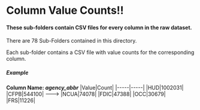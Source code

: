 # Column Value Counts!!

#### These sub-folders contain CSV files for every column in the raw dataset.

There are 78 Sub-Folders contained in this directory.

Each sub-folder contains a CSV file with value counts for the corresponding column. 

##### Example

__Column Name: *agency_abbr*__
|Value|Count|
|-----|-----|
|HUD|1002031|
|CFPB|544100|           ---> 
|NCUA|74078|
|FDIC|47388|
|OCC|30679|
|FRS|11226|
